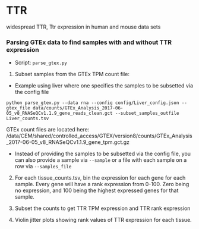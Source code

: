 # TTR
widespread TTR, Ttr expression in human and mouse data sets
### Parsing GTEx data to find samples with and without TTR expression
- Script: `parse_gtex.py`
1. Subset samples from the GTEx TPM count file:
- Example using liver where one specifies the samples to be subsetted via the config file
```
python parse_gtex.py --data rna --config config/Liver_config.json --gtex_file data/counts/GTEx_Analysis_2017-06-05_v8_RNASeQCv1.1.9_gene_reads_clean.gct --subset_samples_outfile Liver_counts.tsv
```
GTEx count files are located here: /data/CEM/shared/controlled_access/GTEX/version8/counts/GTEx_Analysis_2017-06-05_v8_RNASeQCv1.1.9_gene_tpm.gct.gz
- Instead of providing the samples to be subsetted via the config file, you can also provide a sample via `--sample` or a file with each sample on a row via `--samples_file`

2. For each tissue_counts.tsv, bin the expression for each gene for each sample. Every gene will have a rank expression from 0-100. Zero being no expression, and 100 being the highest expressed genes for that sample. 

3. Subset the counts to get TTR TPM expression and TTR rank expression

4. Violin jitter plots showing rank values of TTR expression for each tissue. 
